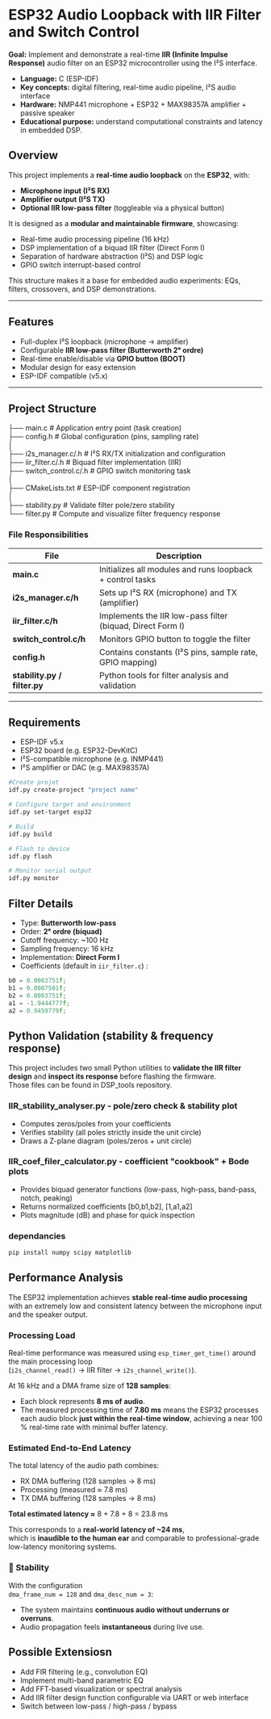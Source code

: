 
# ESP32 Audio Loopback with IIR Filter and Switch Control

**Goal:** Implement and demonstrate a real-time **IIR (Infinite Impulse Response)** audio filter on an ESP32 microcontroller using the I²S interface.  
- **Language:** C (ESP-IDF)  
- **Key concepts:** digital filtering, real-time audio pipeline, I²S audio interface  
- **Hardware:** NMP441 microphone + ESP32 +  MAX98357A amplifier + passive speaker   
- **Educational purpose:** understand computational constraints and latency in embedded DSP.

## Overview

This project implements a **real-time audio loopback** on the **ESP32**, with:
- **Microphone input (I²S RX)**
- **Amplifier output (I²S TX)**
- **Optional IIR low-pass filter** (toggleable via a physical button)

It is designed as a **modular and maintainable firmware**, showcasing:
- Real-time audio processing pipeline (16 kHz)
- DSP implementation of a biquad IIR filter (Direct Form I)
- Separation of hardware abstraction (I²S) and DSP logic
- GPIO switch interrupt-based control

This structure makes it a base for embedded audio experiments:
EQs, filters, crossovers, and DSP demonstrations.

---

## Features

- Full-duplex I²S loopback (microphone → amplifier)  
- Configurable **IIR low-pass filter (Butterworth 2ᵉ ordre)**  
- Real-time enable/disable via **GPIO button (BOOT)**  
- Modular design for easy extension  
- ESP-IDF compatible (v5.x)

---

## Project Structure

├── main.c # Application entry point (task creation)  
├── config.h # Global configuration (pins, sampling rate)  
│  
├── i2s_manager.c/.h # I²S RX/TX initialization and configuration  
├── iir_filter.c/.h # Biquad filter implementation (IIR)  
├── switch_control.c/.h # GPIO switch monitoring task  
│  
├── CMakeLists.txt # ESP-IDF component registration  
│  
├── stability.py # Validate filter pole/zero stability  
└── filter.py # Compute and visualize filter frequency response  


### File Responsibilities

| File | Description |
|------|--------------|
| **main.c** | Initializes all modules and runs loopback + control tasks |
| **i2s_manager.c/h** | Sets up I²S RX (microphone) and TX (amplifier) |
| **iir_filter.c/h** | Implements the IIR low-pass filter (biquad, Direct Form I) |
| **switch_control.c/h** | Monitors GPIO button to toggle the filter |
| **config.h** | Contains constants (I²S pins, sample rate, GPIO mapping) |
| **stability.py / filter.py** | Python tools for filter analysis and validation |

---


## Requirements

- ESP-IDF v5.x
- ESP32 board (e.g. ESP32-DevKitC)
- I²S-compatible microphone (e.g. INMP441)
- I²S amplifier or DAC (e.g. MAX98357A)

~~~bash
#Create projet
idf.py create-project "project name"

# Configure target and environment
idf.py set-target esp32

# Build
idf.py build

# Flash to device
idf.py flash

# Monitor serial output
idf.py monitor
~~~

## Filter Details

- Type: **Butterworth low-pass**
- Order: **2ᵉ ordre (biquad)**
- Cutoff frequency: ~100 Hz
- Sampling frequency: 16 kHz
- Implementation: **Direct Form I**
- Coefficients (default in `iir_filter.c`) :

~~~c
b0 = 0.0003751f;
b1 = 0.0007501f;
b2 = 0.0003751f;
a1 = -1.9444777f;
a2 = 0.9459779f;
~~~

## Python Validation (stability & frequency response)

This project includes two small Python utilities to **validate the IIR filter design** and **inspect its response** before flashing the firmware.  
Those files can be found in DSP_tools repository.

### IIR_stability_analyser.py - pole/zero check & stability plot
- Computes zeros/poles from your coefficients
- Verifies stability (all poles strictly inside the unit circle)
- Draws a Z-plane diagram (poles/zeros + unit circle)

### IIR_coef_filer_calculator.py - coefficient "cookbook" + Bode plots
- Provides biquad generator functions (low-pass, high-pass, band-pass, notch, peaking)
- Returns normalized coefficients [b0,b1,b2], [1,a1,a2]
- Plots magnitude (dB) and phase for quick inspection

### dependancies
~~~bash
pip install numpy scipy matplotlib
~~~
## Performance Analysis

The ESP32 implementation achieves **stable real-time audio processing** with an extremely low and consistent latency between the microphone input and the speaker output.

### Processing Load

Real-time performance was measured using `esp_timer_get_time()` around the main processing loop  
(`i2s_channel_read()` → IIR filter → `i2s_channel_write()`).


At 16 kHz and a DMA frame size of **128 samples**:
- Each block represents **8 ms of audio**.  
- The measured processing time of **7.80 ms** means the ESP32 processes each audio block **just within the real-time window**, achieving a near 100 % real-time rate with minimal buffer latency.

### Estimated End-to-End Latency

The total latency of the audio path combines:
- RX DMA buffering (128 samples → 8 ms)  
- Processing (measured ≈ 7.8 ms)  
- TX DMA buffering (128 samples → 8 ms)

**Total estimated latency ≈** 8 + 7.8 + 8 =  23.8 ms

This corresponds to a **real-world latency of ~24 ms**,  
which is **inaudible to the human ear** and comparable to professional-grade low-latency monitoring systems.

### 🔹 Stability

With the configuration  
`dma_frame_num = 128` and `dma_desc_num = 3`:
- The system maintains **continuous audio without underruns or overruns**.  
- Audio propagation feels **instantaneous** during live use.

## Possible Extensiosn
- Add FIR filtering (e.g., convolution EQ)
- Implement multi-band parametric EQ
- Add FFT-based visualization or spectral analysis
- Add IIR filter design function configurable via UART or web interface
- Switch between low-pass / high-pass / bypass
